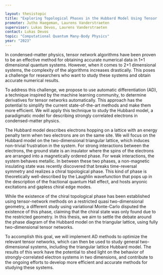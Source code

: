 ```yaml
---
layout: thesistopic
title: "Exploring Topological Phases in the Hubbard Model Using Tensor Networks and Automatic Differentiation"
promoter: Jutho Haegeman, Laurens Vanderstraeten
supervisor: Lukas Devos, Laurens Vanderstraeten
contact: Lukas Devos
topic: "Computational Quantum Many-Body Physics"
year: "2023"
---
```


In condensed-matter physics, tensor network algorithms have been proven to be an effective method for obtaining accurate numerical data in 1+1 dimensional quantum systems. However, when it comes to 2+1 dimensional systems, the complexity of the algorithms increases drastically. This poses a challenge for researchers who want to study these systems and obtain accurate numerical results.

To address this challenge, we propose to use automatic differentiation (AD), a technique inspired by the machine learning community, to determine derivatives for tensor networks automatically. This approach has the potential to simplify the current state-of-the-art methods and make them more efficient. We will apply this technique to study the Hubbard model, a paradigmatic model for describing strongly correlated electrons in condensed-matter physics.

The Hubbard model describes electrons hopping on a lattice with an energy penalty term when two electrons are on the same site. We will focus on the Hubbard model on the two-dimensional triangular lattice, which induces non-trivial frustration in the system. For strong interactions between the electrons, the ground state is an insulator where the spins of the electrons are arranged into a magnetically ordered phase. For weak interactions, the system behaves metallic. In between these two phases, a non-magnetic insulating state was recently discovered that breaks time-reversal symmetry and realizes a chiral topological phase. This kind of phase is theoretically well-described by the Laughlin wavefunction that pops up in the description of the fractional quantum Hall effect, and hosts anyonic excitations and gapless chiral edge modes.

While the existence of the chiral topological phase has been established using tensor-network methods on a restricted quasi two-dimensional geometry, a different study using variational Monte-Carlo disputed the existence of this phase, claiming that the chiral state was only found due to the restricted geometry. In this thesis, we aim to settle the debate around the phase diagram of the Hubbard model on the triangular lattice, using fully two-dimensional tensor networks.

To accomplish this goal, we will implement AD methods to optimize the relevant tensor networks, which can then be used to study general two-dimensional systems, including the triangular lattice Hubbard model. The results of this work have the potential to shed light on the behavior of strongly-correlated electron systems in two dimensions, and contribute to the ongoing efforts to develop more efficient and accurate methods for studying these systems.
